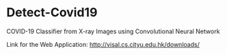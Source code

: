 # Detect-Covid19
COVID-19 Classifier from X-ray Images using Convolutional Neural Network

Link for the Web Application: http://visal.cs.cityu.edu.hk/downloads/
